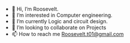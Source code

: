 - 👋 Hi, I’m Roosevelt.
- 👀 I’m interested in Computer engineering.
- 🌱 I’m currently Logic and circuit design.
- 💞️ I’m looking to collaborate on Projects
- 📫 How to reach me Roosevelt.t01@gmail.com

<!---
Roosevelt-01/Roosevelt-01 is a ✨ special ✨ repository because its `README.md` (this file) appears on your GitHub profile.
You can click the Preview link to take a look at your changes.
--->
